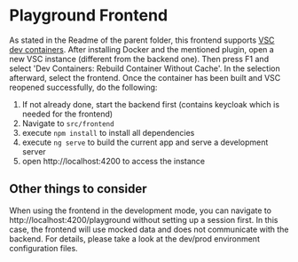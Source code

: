 # Playground Frontend

As stated in the Readme of the parent folder, this frontend supports [VSC dev containers](https://code.visualstudio.com/docs/devcontainers/containers). After installing Docker and the mentioned plugin, open a new VSC instance (different from the backend one). Then press F1 and select 'Dev Containers: Rebuild Container Without Cache'. In the selection afterward, select the frontend. Once the container has been built and VSC reopened successfully, do the following:


1. If not already done, start the backend first (contains keycloak which is needed for the frontend)
2. Navigate to ```src/frontend```
3. execute `npm install` to install all dependencies
4. execute `ng serve` to build the current app and serve a development server
5. open http://localhost:4200 to access the instance

## Other things to consider

When using the frontend in the development mode, you can navigate to http://localhost:4200/playground without setting up a session first.
In this case, the frontend will use mocked data and does not communicate with the backend. For details, please take a look at the dev/prod environment configuration files.